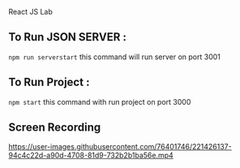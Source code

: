 
React JS Lab 

## To Run JSON SERVER : 
`npm run serverstart` this command will run server on port 3001

## To Run Project : 
`npm start` this command with run project on port 3000

## Screen Recording 
https://user-images.githubusercontent.com/76401746/221426137-94c4c22d-a90d-4708-81d9-732b2b1ba56e.mp4

